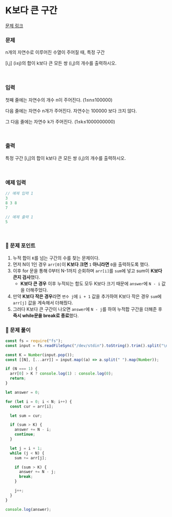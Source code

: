 # **K보다 큰 구간**

[문제 링크](https://www.acmicpc.net/problem/14246)

### 문제

n개의 자연수로 이루어진 수열이 주어질 때, 특정 구간

[i,j] (i≤j)의 합이 k보다 큰 모든 쌍 (i,j)의 개수를 출력하시오.

<br/>

### 입력

첫째 줄에는 자연수의 개수 n이 주어진다. (1≤n≤100000)

다음 줄에는 자연수 n개가 주어진다. 자연수는 100000 보다 크지 않다.

그 다음 줄에는 자연수 k가 주어진다. (1≤k≤1000000000)

<br/>

### 출력

특정 구간 [i,j]의 합이 k보다 큰 모든 쌍 (i,j)의 개수를 출력하시오.

<br/>

### 예제 입력

```jsx
// 예제 입력 1
3
8 3 8
7

// 예제 출력 1
5
```

<br/>

### 📕 문제 포인트

1. 누적 합이 `K`를 넘는 구간의 수를 찾는 문제이다.
2. 먼저 N이 1인 경우 `arr[0]`이 **K보다 크면** `1` **아니라면** `0`을 출력하도록 했다.
3. 이후 for 문을 통해 0부터 N-1까지 순회하며 `arr[i]`를 `sum`에 넣고 sum이 **K보다 큰지 검사**했다.
   - **K보다 큰 경우** 이후 누적되는 합도 모두 K보다 크기 때문에 `answer`에 `N - i` 값을 더해주었다.
4. 만약 **K보다 작은 경우**라면 `변수 j`에 `i + 1` 값을 추가하여 K보다 작은 경우 `sum`에 `arr[j]` 값을 계속해서 더해줬다.
5. 그러다 K보다 큰 구간이 나오면 `answer`에 `N - j`를 하여 누적합 구간을 더해준 후 **즉시 while문을 break로 종료**했다.

### 📝 문제 풀이

```js
const fs = require("fs");
const input = fs.readFileSync("/dev/stdin").toString().trim().split("\n");

const K = Number(input.pop());
const [[N], [...arr]] = input.map((a) => a.split(" ").map(Number));

if (N === 1) {
  arr[0] > K ? console.log(1) : console.log(0);
  return;
}

let answer = 0;

for (let i = 0; i < N; i++) {
  const cur = arr[i];

  let sum = cur;

  if (sum > K) {
    answer += N - i;
    continue;
  }

  let j = i + 1;
  while (j < N) {
    sum += arr[j];

    if (sum > K) {
      answer += N - j;
      break;
    }

    j++;
  }
}

console.log(answer);
```
